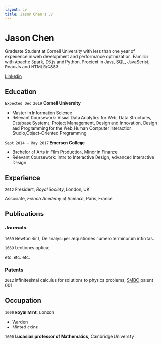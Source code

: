 ```yaml
---
layout: cv
title: Jason Chen's CV
---
```

# Jason Chen
Graduate Student at Cornell University with less than one year of experience in web development and performance optimization. Familiar with Apache Spark, D3.js and Python. Procient in Java, SQL, JavaScript, ReactJs and HTML5/CSS3.

<div id="webaddress">
<a href="https://www.linkedin.com/in/zhuo-jason-chen-b8a4b785/">Linkedin</a>
</div>





## Education

`Expected Dec 2019`
__Cornell University.__
- Master in Information Science
- Relevant Coursework: Visual Data Analytics for Web, Data Structures, Database Systems, Project Management, Design and Innovation, Design and Programming for the Web,Human Computer Interaction Studio,Object-Oriented Programming

`Sept 2014 - May 2017`
__Emerson College__
- Bachelor of Arts in Film Production, Minor in Finance
- Relevant Coursework: Intro to Interactive Design, Advanced Interactive Design

## Experience

`2012`
President, *Royal Society*, London, UK

Associate, *French Academy of Science*, Paris, France



## Publications

<!-- A list is also available [online](http://scholar.google.co.uk/citations?user=LTOTl0YAAAAJ) -->

### Journals

`1669`
Newton Sir I, De analysi per æquationes numero terminorum infinitas. 

`1669`
Lectiones opticæ.

etc. etc. etc.

### Patents

`2012`
Infinitesimal calculus for solutions to physics problems, [SMBC](http://www.techdirt.com/articles/20121011/09312820678/if-patents-had-been-around-time-newton.shtml) patent 001


## Occupation

`1600`
__Royal Mint__, London

- Warden
- Minted coins

`1600`
__Lucasian professor of Mathematics__, Cambridge University



<!-- ### Footer

Last updated: May 2013 -->



